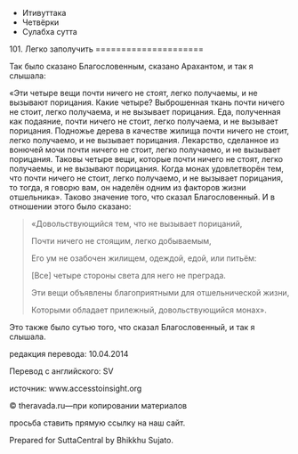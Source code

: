 









* Итивуттака
* Четвёрки
* Сулабха сутта


101\. Легко заполучить
\=\=\=\=\=\=\=\=\=\=\=\=\=\=\=\=\=\=\=\=\=



Так было сказано Благословенным, сказано Арахантом, и так я слышала:


«Эти четыре вещи почти ничего не стоят, легко получаемы, и не вызывают порицания\. Какие четыре? Выброшенная ткань почти ничего не стоит, легко получаема, и не вызывает порицания\. Еда, полученная как подаяние, почти ничего не стоит, легко получаема, и не вызывает порицания\. Подножье дерева в качестве жилища почти ничего не стоит, легко получаемо, и не вызывает порицания\. Лекарство, сделанное из вонючей мочи почти ничего не стоит, легко получаемо, и не вызывает порицания\. Таковы четыре вещи, которые почти ничего не стоят, легко получаемы, и не вызывают порицания\. Когда монах удовлетворён тем, что почти ничего не стоит, легко получаемо, и не вызывает порицания, то тогда, я говорю вам, он наделён одним из факторов жизни отшельника»\. Таково значение того, что сказал Благословенный\. И в отношении этого было сказано:



> «Довольствующийся тем, что не вызывает порицаний,  
> 
> Почти ничего не стоящим, легко добываемым,  
> 
> Его ум не озабочен жилищем, одеждой, едой, или питьём:  
> 
> \[Все\] четыре стороны света для него не преграда\.  
> 
> Эти вещи объявлены благоприятными для отшельнической жизни,  
> 
> Которыми обладает прилежный, довольствующийся монах»\.


Это также было сутью того, что сказал Благословенный, и так я слышала\.



редакция перевода: 10\.04\.2014


Перевод с английского: SV


источник: www\.accesstoinsight\.org


© theravada\.ru—при копировании материалов


просьба ставить прямую ссылку на наш сайт\.


Prepared for SuttaCentral by Bhikkhu Sujato\.






